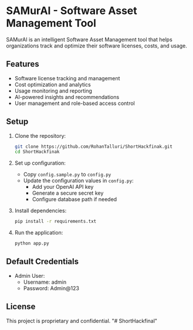 # SAMurAI - Software Asset Management Tool

SAMurAI is an intelligent Software Asset Management tool that helps organizations track and optimize their software licenses, costs, and usage.

## Features

- Software license tracking and management
- Cost optimization and analytics
- Usage monitoring and reporting
- AI-powered insights and recommendations
- User management and role-based access control

## Setup

1. Clone the repository:
   ```bash
   git clone https://github.com/RohanTalluri/ShortHackfinak.git
   cd ShortHackfinak
   ```

2. Set up configuration:
   - Copy `config.sample.py` to `config.py`
   - Update the configuration values in `config.py`:
     - Add your OpenAI API key
     - Generate a secure secret key
     - Configure database path if needed

3. Install dependencies:
   ```bash
   pip install -r requirements.txt
   ```

4. Run the application:
   ```bash
   python app.py
   ```

## Default Credentials

- Admin User:
  - Username: admin
  - Password: Admin@123

## License

This project is proprietary and confidential. "# ShortHackfinal" 
